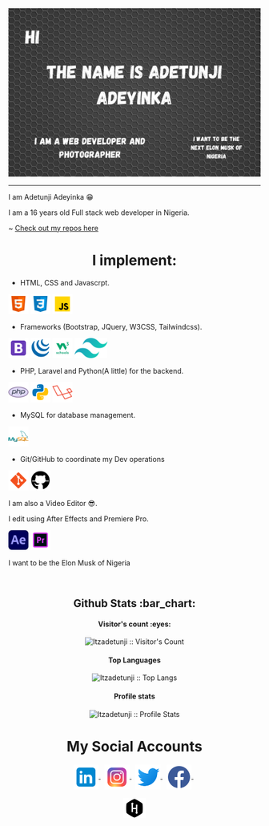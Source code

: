 <img src="https://github.com/Itzadetunji/itzadetunji/blob/main/my_github_banner.png" alt="My Profile Header Image" /> 

<hr>

I am Adetunji Adeyinka 😁

I am a 16 years old Full stack web developer in Nigeria.

~ [Check out my repos here](https://github.com/itzadetunji?tab=repositories)

<h1 align="center">I implement:</h1>


-  HTML, CSS and Javascrpt.
<p>
    <img src="https://github.com/Itzadetunji/Itzadetunji/blob/main/logo-images/icons8-html-5-96.png" alt="html5" height="40"/> 
    <img src="https://github.com/Itzadetunji/Itzadetunji/blob/main/logo-images/icons8-css3-96.png" alt="css3" height="40"/>
    <img src="https://github.com/Itzadetunji/Itzadetunji/blob/main/logo-images/icons8-javascript-96.png" alt="javascript" height="40"/>
</p>

-  Frameworks (Bootstrap, JQuery, W3CSS, Tailwindcss).
<p> 
    <img src="https://github.com/Itzadetunji/Itzadetunji/blob/main/logo-images/icons8-bootstrap-96.png" alt="bootstrap" height="40"/> 
    <img src="https://github.com/Itzadetunji/Itzadetunji/blob/main/logo-images/icons8-jquery-100.png" alt="jquery" height="40"/>
    <img src="https://github.com/Itzadetunji/Itzadetunji/blob/main/logo-images/icons8-w3css-96.jpg" alt="w3css" height="40"/> 
    <img src="https://github.com/Itzadetunji/Itzadetunji/blob/main/logo-images/icons8-tailwind-100.png" alt="w3css" height="40"/>
</p>


-  PHP, Laravel and Python(A little) for the backend.
<p>
    <img src="https://github.com/Itzadetunji/Itzadetunji/blob/main/logo-images/icons8-php-logo-80.png" alt="php" height="40"/>
    <img src="https://github.com/Itzadetunji/Itzadetunji/blob/main/logo-images/icons8-python-144.png" alt="python" height="40"/>
    <img src="https://github.com/Itzadetunji/Itzadetunji/blob/main/logo-images/icons8-laravel-100.png" alt="python" height="40"/>
</p>

-  MySQL for database management.
<p>
    <img src="https://github.com/Itzadetunji/Itzadetunji/blob/main/logo-images/icons8-mysql-logo-96.png" alt="mysql" height="40"/>
</p>


- Git/GitHub to coordinate my Dev operations
<p>
    <img src="https://github.com/Itzadetunji/Itzadetunji/blob/main/logo-images/icons8-git-96.png" alt="git" height="40"/> 
    <img src="https://github.com/Itzadetunji/Itzadetunji/blob/main/logo-images/icons8-github-50.png" alt="github" height="40"/> 
</p>


<p>I am also a Video Editor 😎.</p>
<p>I edit using After Effects and Premiere Pro.</p>

<p>
    <img src="https://github.com/Itzadetunji/Itzadetunji/blob/main/logo-images/icons8-after-100.jpeg" alt="after effects" height="40"/> 
    <img src="https://github.com/Itzadetunji/Itzadetunji/blob/main/logo-images/icons8-adobe-premiere-pro-96.png" alt="figma" height="40"/>
</p>

I want to be the Elon Musk of Nigeria

<br>

<!-- <h1 align="center">My Stats</h1> -->

<!-- <div align="center">
    <img src="https://github-readme-stats.vercel.app/api/top-langs/?username=itzadetunji&layout=compact" alt="itzadetunji" />
    &nbsp;&nbsp;
    <img src="https://github-readme-stats.vercel.app/api?username=itzadetunji&show_icons=true" alt="itzadetunji" />
</div> -->

<h2 align="center">Github Stats :bar_chart:</h2>

<h4 align="center">Visitor's count :eyes:</h4>

<p align="center"><img src="https://profile-counter.glitch.me/{Itzadetunji}/count.svg" alt="Itzadetunji :: Visitor's Count" /></p>

<h4 align="center">Top Languages</h4>

<p align="center"><img src="https://github-readme-stats.vercel.app/api/top-langs/?username=Itzadetunji&langs_count=10&theme=tokyonight&layout=compact" alt="Itzadetunji :: Top Langs" /></p>

<h4 align="center">Profile stats</h4>

<p align="center"><img src="https://github-readme-stats.vercel.app/api?username=Itzadetunji&show_icons=true&theme=synthwave" alt="Itzadetunji :: Profile Stats" /></p>

<h1 align="center">My Social Accounts</h1>

<p align="center">
    <a href="https://www.linkedin.com/in/adetunji-adeyinka-8aa5311b9/" target="_blank"
        ><img align="center" src="https://github.com/Itzadetunji/Itzadetunji/blob/main/logo-images/icons8-linkedin-96.png" alt="Adetunji Adeyinka" height="50" />
    </a>
    &nbsp;
      <a href="https://instagram.com/itzadetunji" target="_blank">
        <img align="center" src="https://github.com/Itzadetunji/Itzadetunji/blob/main/logo-images/icons8-instagram-96.png" alt="itzadetunji" height="50" />
    </a>
    &nbsp;
    <a href="https://twitter.com/Itzadetunji1" target="_blank">
        <img align="center" src="https://github.com/Itzadetunji/Itzadetunji/blob/main/logo-images/icons8-twitter-96.png" alt="AdetunjiPeterA1" height="50" />
    </a>
    &nbsp;
    <a href="https://www.facebook.com/adetunji.adeyinka.1238" target="_blank">
        <img align="center" src="https://github.com/Itzadetunji/Itzadetunji/blob/main/logo-images/icons8-facebook-100.png" alt="Adetunji Adeyinka" height="50" />
    </a>
    &nbsp
    <br><br>
    <a href="https://www.hackerrank.com/adetunjiadeyink1" target="_blank">
        <img align="center" src="https://github.com/Itzadetunji/Itzadetunji/blob/main/logo-images/icons8-hackerrank-100.png" alt="adetunjiadeyink1" height="40" />
    </a>
</p>


